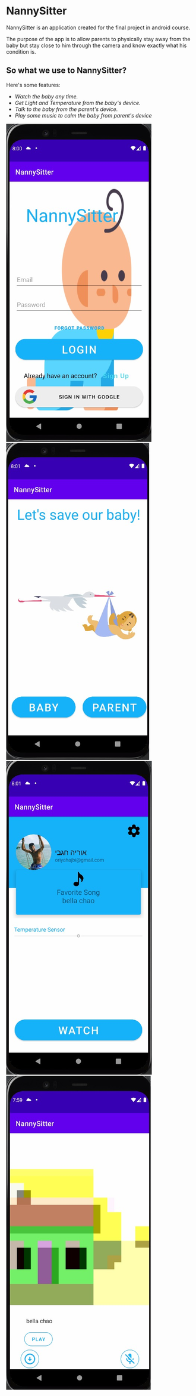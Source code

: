 # NannySitter

NannySitter is an application created for the final project in android course.

The purpose of the app is to allow parents to physically stay away from the baby but stay close to him through the camera and know exactly what his condition is.

## So what we use to NannySitter?

Here's some features:

* *Watch the baby any time.*
* *Get Light and Temperature from the baby's device.*
* *Talk to the baby from the parent's device.*
* *Play some music to calm the baby from parent's device*  

![image](https://github.com/OriyaHajbi/NannySitter/blob/master/app/src/main/res/drawable/entry%20screen.jpeg?raw=true)
![image](https://github.com/OriyaHajbi/NannySitter/blob/master/app/src/main/res/drawable/choose%20screen.jpeg?raw=true)
![image](https://github.com/OriyaHajbi/NannySitter/blob/master/app/src/main/res/drawable/profile%20screen.jpeg?raw=true)
![image](https://github.com/OriyaHajbi/NannySitter/blob/master/app/src/main/res/drawable/parent%20screen.jpeg?raw=true)
